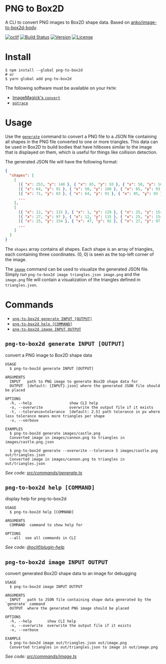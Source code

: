 # PNG to Box2D

A CLI to convert PNG images to Box2D shape data. Based on [anko/image-to-box2d-body](https://github.com/anko/image-to-box2d-body).

[![oclif](https://img.shields.io/badge/cli-oclif-brightgreen.svg)](https://oclif.io)
[![Build Status](https://dev.azure.com/jmerle/png-to-box2d/_apis/build/status/Build?branchName=master)](https://dev.azure.com/jmerle/png-to-box2d/_build/latest?definitionId=8&branchName=master)
[![Version](https://img.shields.io/npm/v/png-to-box2d.svg)](https://npmjs.org/package/png-to-box2d)
[![License](https://img.shields.io/npm/l/png-to-box2d.svg)](https://github.com/jmerle/png-to-box2d/blob/master/package.json)

# Install

```
$ npm install --global png-to-box2d
# or
$ yarn global add png-to-box2d
```

The following software must be available on your `PATH`:
* [ImageMagick's `convert`](https://imagemagick.org/)
* [`potrace`](http://potrace.sourceforge.net/)

# Usage

Use the [`generate`](#png-to-box2d-generate-input-output) command to convert a PNG file to a JSON file containing all shapes in the PNG file converted to one or more triangles. This data can be used in Box2D to build bodies that have hitboxes similar to the image that is displayed on them, which is useful for things like collision detection.

The generated JSON file will have the following format:

```json
{
  "shapes": [
    [
      [{ "x": 253, "y": 148 }, { "x": 85, "y": 93 }, { "x": 50, "y": 160 }],
      [{ "x": 64, "y": 91 }, { "x": 50, "y": 160 }, { "x": 85, "y": 93 }],
      [{ "x": 71, "y": 83 }, { "x": 64, "y": 91 }, { "x": 85, "y": 93 }],
      ...
    ],
    [
      [{ "x": 12, "y": 115 }, { "x": 1, "y": 129 }, { "x": 25, "y": 154 }],
      [{ "x": 27, "y": 97 }, { "x": 12, "y": 115 }, { "x": 25, "y": 154 }],
      [{ "x": 25, "y": 154 }, { "x": 47, "y": 92 }, { "x": 27, "y": 97 }],
      ...
    ]
  ]
}
```

The `shapes` array contains all shapes. Each shape is an array of triangles, each containing three coordinates. (0, 0) is seen as the top-left corner of the image.

The [`image`](#png-to-box2d-image-input-output) command can be used to visualize the generated JSON file. Simply run `png-to-box2d image triangles.json image.png` and the `image.png` file will contain a visualization of the triangles defined in `triangles.json`.

# Commands

<!-- commands -->
* [`png-to-box2d generate INPUT [OUTPUT]`](#png-to-box2d-generate-input-output)
* [`png-to-box2d help [COMMAND]`](#png-to-box2d-help-command)
* [`png-to-box2d image INPUT OUTPUT`](#png-to-box2d-image-input-output)

## `png-to-box2d generate INPUT [OUTPUT]`

convert a PNG image to Box2D shape data

```
USAGE
  $ png-to-box2d generate INPUT [OUTPUT]

ARGUMENTS
  INPUT   path to PNG image to generate Box2D shape data for
  OUTPUT  [default: {INPUT}.json] where the generated JSON file should be placed

OPTIONS
  -h, --help                 show CLI help
  -o, --overwrite            overwrite the output file if it exists
  -t, --tolerance=tolerance  [default: 2.5] path tolerance in px where less tolerance means more triangles per shape
  -v, --verbose

EXAMPLES
  $ png-to-box2d generate images/castle.png
  Converted image in images/cannon.png to triangles in images/castle.png.json

  $ png-to-box2d generate --overwrite --tolerance 5 images/castle.png out/triangles.json
  Converted image in images/cannon.png to triangles in out/triangles.json
```

_See code: [src/commands/generate.ts](https://github.com/jmerle/png-to-box2d/blob/v1.0.0/src/commands/generate.ts)_

## `png-to-box2d help [COMMAND]`

display help for png-to-box2d

```
USAGE
  $ png-to-box2d help [COMMAND]

ARGUMENTS
  COMMAND  command to show help for

OPTIONS
  --all  see all commands in CLI
```

_See code: [@oclif/plugin-help](https://github.com/oclif/plugin-help/blob/v2.2.1/src/commands/help.ts)_

## `png-to-box2d image INPUT OUTPUT`

convert generated Box2D shape data to an image for debugging

```
USAGE
  $ png-to-box2d image INPUT OUTPUT

ARGUMENTS
  INPUT   path to JSON file containing shape data generated by the `generate` command
  OUTPUT  where the generated PNG image should be placed

OPTIONS
  -h, --help       show CLI help
  -o, --overwrite  overwrite the output file if it exists
  -v, --verbose

EXAMPLE
  $ png-to-box2d image out/triangles.json out/image.png
  Converted triangles in out/triangles.json to image in out/image.png
```

_See code: [src/commands/image.ts](https://github.com/jmerle/png-to-box2d/blob/v1.0.0/src/commands/image.ts)_
<!-- commandsstop -->

